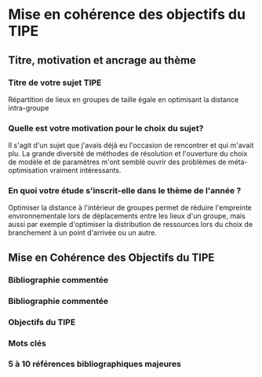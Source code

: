 # Mise en cohérence des objectifs du TIPE
## Titre, motivation et ancrage au thème
### Titre de votre sujet TIPE
Répartition de lieux en groupes de taille égale en optimisant la distance intra-groupe
### Quelle est votre motivation pour le choix du sujet?
Il s'agit d'un sujet que j'avais déjà eu l'occasion de rencontrer et qui m'avait plu. La grande diversité de méthodes de résolution et l'ouverture du choix de modèle et de paramètres m'ont semblé ouvrir des problèmes de méta-optimisation vraiment intéressants.
### En quoi votre étude s'inscrit-elle dans le thème de l'année ? 
Optimiser la distance à l'intérieur de groupes permet de réduire l'empreinte environnementale lors de déplacements entre les lieux d'un groupe, mais aussi par exemple d'optimiser la distribution de ressources lors du choix de branchement à un point d'arrivée ou un autre.

## Mise en Cohérence des Objectifs du TIPE
### Bibliographie commentée

### Bibliographie commentée

### Objectifs du TIPE

### Mots clés

### 5 à 10 références bibliographiques majeures
